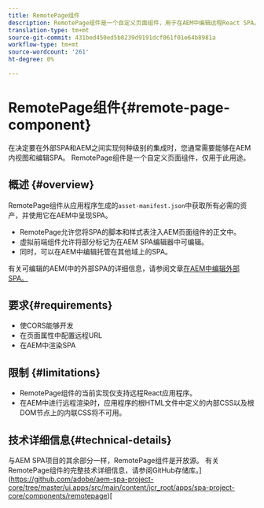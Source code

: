 ```yaml
---
title: RemotePage组件
description: RemotePage组件是一个自定义页面组件，用于在AEM中编辑远程React SPA。
translation-type: tm+mt
source-git-commit: 431bed450ed5b0239d9191dcf061f01e64b8981a
workflow-type: tm+mt
source-wordcount: '261'
ht-degree: 0%

---
```


# RemotePage组件{#remote-page-component}

在决定要在外部SPA和AEM之间实现何种级别的集成时，您通常需要能够在AEM内视图和编辑SPA。 RemotePage组件是一个自定义页面组件，仅用于此用途。

## 概述 {#overview}

RemotePage组件从应用程序生成的`asset-manifest.json`中获取所有必需的资产，并使用它在AEM中呈现SPA。

* RemotePage允许您将SPA的脚本和样式表注入AEM页面组件的正文中。
* 虚拟前端组件允许将部分标记为在AEM SPA编辑器中可编辑。
* 同时，可以在AEM中编辑托管在其他域上的SPA。

有关可编辑的AEM(中的外部SPA的详细信息，请参阅文章[在AEM中编辑外部SPA。](spa-edit-external.md)

## 要求{#requirements}

* 使CORS能够开发
* 在页面属性中配置远程URL
* 在AEM中渲染SPA

## 限制 {#limitations}

* RemotePage组件的当前实现仅支持远程React应用程序。
* 在AEM中进行远程渲染时，应用程序的根HTML文件中定义的内部CSS以及根DOM节点上的内联CSS将不可用。

## 技术详细信息{#technical-details}

与AEM SPA项目的其余部分一样，RemotePage组件是开放源。 有关RemotePage组件的完整技术详细信息，请参阅GitHub存储库。](https://github.com/adobe/aem-spa-project-core/tree/master/ui.apps/src/main/content/jcr_root/apps/spa-project-core/components/remotepage)[
